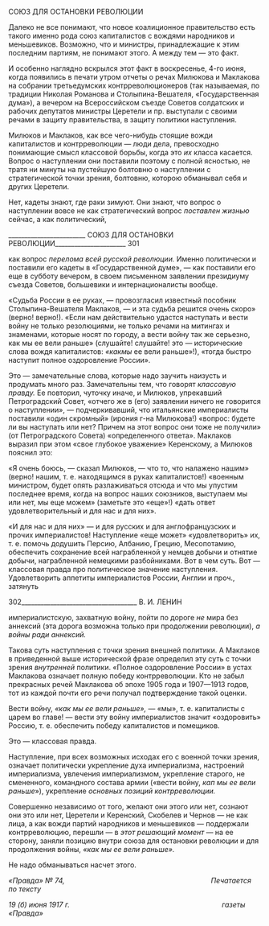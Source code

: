 СОЮЗ ДЛЯ ОСТАНОВКИ РЕВОЛЮЦИИ

Далеко не все понимают, что новое коалиционное правительство есть такого именно рода союз капиталистов с вождями народников и меньшевиков. Возможно, что и мини­стры, принадлежащие к этим последним партиям, не понимают этого. А между тем — это факт.

И особенно наглядно вскрылся этот факт в воскресенье, 4-го июня, когда появились в печати утром отчеты о речах Милюкова и Маклакова на собрании третьедумских контрреволюционеров (так называемая, по традиции Николая Романова и Столыпина-Вешателя, «Государственная дума»), а вечером на Всероссийском съезде Советов сол­датских и рабочих депутатов министры Церетели и пр. выступали с своими речами в защиту правительства, в защиту политики наступления.

Милюков и Маклаков, как все чего-нибудь стоящие вожди капиталистов и контрре­волюции — люди дела, превосходно понимающие смысл классовой борьбы, когда это _их_ класса касается. Вопрос о наступлении они поставили поэтому с полной ясностью, не тратя ни минуты на пустейшую болтовню о наступлении с стратегической точки зрения, болтовню, которою обманывал себя и других Церетели.

Нет, кадеты знают, где раки зимуют. Они знают, что вопрос о наступлении вовсе не как стратегический вопрос _поставлен жизнью_ сейчас, а как политический,

  

________________________ СОЮЗ ДЛЯ ОСТАНОВКИ РЕВОЛЮЦИИ______________________ 301

как вопрос _перелома всей русской революции._ Именно политически и поставили его ка­деты в «Государственной думе», — как поставили его еще в субботу вечером, в своем письменном заявлении президиуму съезда Советов, большевики и интернационалисты вообще.

«Судьба России в ее руках, — провозгласил известный пособник Столыпина-Вешателя Маклаков, — и эта судьба решится очень скоро» (верно! верно!). «Если нам действительно удастся наступать и вести войну не только резолюциями, не только речами на митингах и знаменами, которые носят по городу, а вести войну так же серьезно, как мы ее вели раньше» (слушайте! слушайте! это — исторические слова вождя капиталистов: _«какмы_ ее вели раньше»!), «тогда быстро наступит полное оздоровление России».

Это — замечательные слова, которые надо заучить наизусть и продумать много раз. Замечательны тем, что говорят _классовую правду._ Ее повторил, чуточку иначе, и Ми­люков, упрекавший Петроградский Совет, «отчего же в (его) заявлении ничего не гово­рится о наступлении», — подчеркивавший, что итальянские империалисты поставили «один скромный» (ирония г-на Милюкова!) «вопрос: будете ли вы наступать или нет? Причем на этот вопрос они тоже не получили» (от Петроградского Совета) «опреде­ленного ответа». Маклаков выразил при этом «свое глубокое уважение» Керенскому, а Милюков пояснил это:

«Я очень боюсь, — сказал Милюков, — что то, что налажено нашим» (верно! нашим, т. е. находя­щимся в руках капиталистов!) «военным министром, будет опять разлаживаться отсюда и что мы упус­тим последнее время, когда на вопрос наших союзников, выступаем мы или нет, мы еще можем» (за­метьте это «еще»!) «дать ответ удовлетворительный и для нас и для них».

«И для нас и для них» — и для русских и для англофранцузских и прочих империа­листов! Наступление «еще может» «удовлетворить» их, т. е. помочь додушить Персию, Албанию, Грецию, Месопотамию, обеспечить сохранение всей награбленной у немцев добычи и отнятие добычи, награбленной немецкими разбойниками. Вот в чем суть. Вот — классовая правда про политическое значение наступления. Удовлетворить аппетиты империалистов России, Англии и проч., затянуть

  

302____________________________________ В. И. ЛЕНИН

империалистскую, захватную войну, пойти по дороге _не_ мира без аннексий (эта дорога возможна только при продолжении революции), _а войны ради аннексий._

Такова суть наступления с точки зрения внешней политики. А Маклаков в приве­денной выше исторической фразе определил эту суть с точки зрения _внутренней_ поли­тики. «Полное оздоровление России» в устах Маклакова означает полную победу контрреволюции. Кто не забыл прекрасных речей Маклакова об эпохе 1905 года и 1907—1913 годов, тот из каждой почти его речи получал подтверждение такой оценки.

Вести войну, _«как мы ее вели раньше»,_ — «мы», т. е. капиталисты с царем во главе! — вести эту войну империалистов значит «оздоровить» Россию, т. е. обеспечить побе­ду капиталистов и помещиков.

Это — классовая правда.

Наступление, при всех возможных исходах его с военной точки зрения, означает по­литически укрепление духа империализма, настроений империализма, увлечения импе­риализмом, укрепление старого, не смененного, командного состава армии («вести войну, _кап мы ее вели раньше_»), укрепление _основных позиций контрреволюции._

Совершенно независимо от того, желают они этого или нет, сознают они это или нет, Церетели и Керенский, Скобелев и Чернов — не как лица, а как вожди партий народ­ников и меньшевиков — поддержали контрреволюцию, перешли — в _этот решающий момент_ — на ее сторону, заняли позицию внутри союза для остановки революции и для продолжения войны, _«как мы ее вели раньше»._

Не надо обманываться насчет этого.

_«Правда» № 74,                                                                          Печатается по тексту_

_19 (б) июня 1917 г.                                                                             газеты «Правда»_